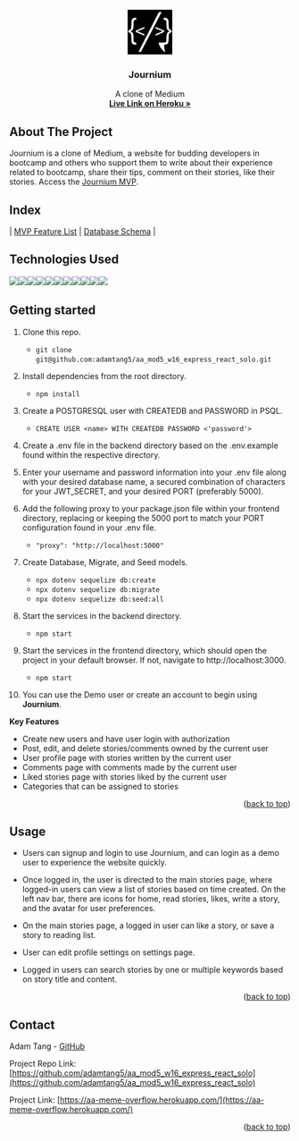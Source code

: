 <div id="top"></div>

<!-- PROJECT LOGO -->
<br />
<div align="center">
  <!-- <a href="https://github.com/adamtang5/aa_mod4_meme_overflow_project"> -->
    <img src="frontend/public/images/icons/journium-logo-white-on-black.png" alt="Logo" width="80" height="80">
<!--   [Journium Logo] -->
  </a>

<h3 align="center">Journium</h3>

  <p align="center">
    A clone of Medium
    <br />
    <a href="https://aa-journium.herokuapp.com/"><strong>Live Link on Heroku »</strong></a>
    <br />
  </p>
</div>

<!-- ABOUT THE PROJECT -->
## About The Project

Journium is a clone of Medium, a website for budding developers in bootcamp and others who support them to write about their experience related to bootcamp, share their tips, comment on their stories, like their stories. Access the <a href="https://aa-journium.herokuapp.com/">Journium MVP</a>.

<!--  <img src="public/icons/mainpage-login-ss.png" width=auto height=auto> -->

## Index
|
[MVP Feature List](https://github.com/adamtang5/aa_mod5_w16_express_react_solo/wiki/MVP-Feature-List) |
[Database Schema](https://github.com/adamtang5/aa_mod5_w16_express_react_solo/wiki/Database-Schema) |


## Technologies Used
<img  src="https://cdn.jsdelivr.net/gh/devicons/devicon/icons/javascript/javascript-original.svg"  height=40/><img src="https://cdn.jsdelivr.net/gh/devicons/devicon/icons/react/react-original.svg" height=40/><img src="https://cdn.jsdelivr.net/gh/devicons/devicon/icons/redux/redux-original.svg" height=40/><img src="https://cdn.jsdelivr.net/gh/devicons/devicon/icons/nodejs/nodejs-plain-wordmark.svg" height=40/><img src="https://cdn.jsdelivr.net/gh/devicons/devicon/icons/express/express-original-wordmark.svg" height=50/><img  src="https://cdn.jsdelivr.net/gh/devicons/devicon/icons/postgresql/postgresql-original.svg"  height=40/><img  src="https://cdn.jsdelivr.net/gh/devicons/devicon/icons/sequelize/sequelize-original.svg"  height=40/><img  src="https://cdn.jsdelivr.net/gh/devicons/devicon/icons/css3/css3-original.svg"  height=40/><img  src="https://cdn.jsdelivr.net/gh/devicons/devicon/icons/html5/html5-original.svg"  height=40/><img  src="https://cdn.jsdelivr.net/gh/devicons/devicon/icons/git/git-original.svg"  height=40/><img  src="https://cdn.jsdelivr.net/gh/devicons/devicon/icons/vscode/vscode-original.svg"  height=40/>


## Getting started

1. Clone this repo.

    * ```git clone git@github.com:adamtang5/aa_mod5_w16_express_react_solo.git```

2. Install dependencies from the root directory.

    * ```npm install```

3. Create a POSTGRESQL user with CREATEDB and PASSWORD in PSQL.

    * ```CREATE USER <name> WITH CREATEDB PASSWORD <'password'>```

4. Create a .env file in the backend directory based on the .env.example found within the respective directory.

5. Enter your username and password information into your .env file along with your desired database name, a secured combination of characters for your JWT_SECRET, and your desired PORT (preferably 5000).

6. Add the following proxy to your package.json file within your frontend directory, replacing or keeping the 5000 port to match your PORT configuration found in your .env file.

    * ```"proxy": "http://localhost:5000"```

7. Create Database, Migrate, and Seed models.

    * ```npx dotenv sequelize db:create```
    * ```npx dotenv sequelize db:migrate```
    * ```npx dotenv sequelize db:seed:all```

8. Start the services in the backend directory.

    * ```npm start```

9. Start the services in the frontend directory, which should open the project in your default browser. If not, navigate to http://localhost:3000.

    * ```npm start```

10. You can use the Demo user or create an account to begin using **Journium**.


**Key Features**
* Create new users and have user login with authorization
* Post, edit, and delete stories/comments owned by the current user
* User profile page with stories written by the current user
* Comments page with comments made by the current user
* Liked stories page with stories liked by the current user
* Categories that can be assigned to stories


<p align="right">(<a href="#top">back to top</a>)</p>



<!-- USAGE EXAMPLES -->
## Usage

* Users can signup and login to use Journium, and can login as a demo user to experience the website quickly.

<!--  <img src="public/icons/login-page.png" width=auto height=auto> -->



* Once logged in, the user is directed to the main stories page, where logged-in users can view a list of stories based on time created. On the left nav bar, there are icons for home, read stories, likes, write a story, and the avatar for user preferences.

<!--  <img src="public/icons/mainpage-login-ss.png" width=auto height=auto> -->



* On the main stories page, a logged in user can like a story, or save a story to reading list.

<!--  <img src="public/icons/question-answer-comment-ss.png" width=auto height=auto> -->



* User can edit profile settings on settings page.

<!-- <img src="public/icons/profile-page.png" width=auto height=auto> -->



* Logged in users can search stories by one or multiple keywords based on story title and content.


<!-- <img src="public/icons/search-keyword.png" width=auto height=auto> -->



<p align="right">(<a href="#top">back to top</a>)</p>





<!-- CONTACT -->
## Contact

Adam Tang - [GitHub](https://github.com/adamtang5)

Project Repo Link: [https://github.com/adamtang5/aa_mod5_w16_express_react_solo](https://github.com/adamtang5/aa_mod5_w16_express_react_solo)

Project Link: [https://aa-meme-overflow.herokuapp.com/](https://aa-meme-overflow.herokuapp.com/)

<p align="right">(<a href="#top">back to top</a>)</p>
